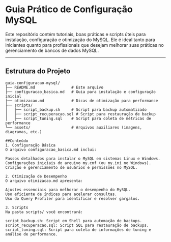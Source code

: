 # Guia Prático de Configuração MySQL

Este repositório contém tutoriais, boas práticas e scripts úteis para instalação, configuração e otimização do MySQL. Ele é ideal tanto para iniciantes quanto para profissionais que desejam melhorar suas práticas no gerenciamento de bancos de dados MySQL.

---

## Estrutura do Projeto

```plaintext
guia-configuracao-mysql/
├── README.md                # Este arquivo
├── configuracao_basica.md   # Guia para instalação e configuração inicial
├── otimizacao.md            # Dicas de otimização para performance
├── scripts/
│   ├── script_backup.sh     # Script para backup automatizado
│   ├── script_recuperacao.sql # Script para restauração de backup
│   ├── script_tuning.sql    # Script para coleta de métricas de performance
└── assets/                  # Arquivos auxiliares (imagens, diagramas, etc.)

##Conteúdo
1. Configuração Básica
O arquivo configuracao_basica.md inclui:

Passos detalhados para instalar o MySQL em sistemas Linux e Windows.
Configurações iniciais do arquivo my.cnf (ou my.ini no Windows).
Criação e gerenciamento de usuários e permissões no MySQL.

2. Otimização de Desempenho
O arquivo otimizacao.md apresenta:

Ajustes essenciais para melhorar o desempenho do MySQL.
Uso eficiente de índices para acelerar consultas.
Uso do Query Profiler para identificar e resolver gargalos.

3. Scripts
Na pasta scripts/ você encontrará:

script_backup.sh: Script em Shell para automação de backups.
script_recuperacao.sql: Script SQL para restauração de backups.
script_tuning.sql: Script para coleta de informações de tuning e análise de performance.